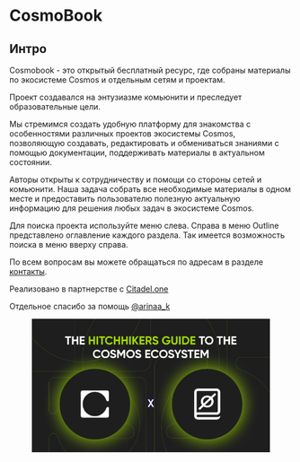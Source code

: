 # CosmoBook

## Интро

Cosmobook - это открытый бесплатный ресурс, где собраны материалы по экосистеме Cosmos и отдельным сетям и проектам.

Проект создавался на энтузиазме комьюнити и преследует образовательные цели.

Мы стремимся создать удобную платформу для знакомства с особенностями различных проектов экосистемы Cosmos, позволяющую создавать, редактировать и обмениваться знаниями с помощью документации, поддерживать материалы в актуальном состоянии.

Авторы открыты к сотрудничеству и помощи со стороны сетей и комьюнити. Наша задача собрать все необходимые материалы в одном месте и предоставить пользователю полезную актуальную информацию для решения любых задач в экосистеме Cosmos.

Для поиска проекта используйте меню слева. Справа в меню Outline представлено оглавление каждого раздела. Так имеется возможность поиска в меню вверху справа.

По всем вопросам вы можете обращаться по адресам в разделе [контакты](kontakty.md).

Реализовано в партнерстве с [Citadel.one](https://citadel.one/)

Oтдельное спасибо за помощь [@arinaa\_k](https://t.me/arinaa\_k)

<div align="left">

<figure><img src=".gitbook/assets/image (1) (4).png" alt=""><figcaption></figcaption></figure>

</div>

